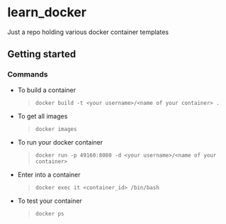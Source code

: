 # learn_docker

Just a repo holding various docker container templates

## Getting started

### Commands

* To build a container
  > `docker build -t <your username>/<name of your container> .`

* To get all images
  > `docker images`

* To run your docker container
  > `docker run -p 49160:8080 -d <your username>/<name of your container>`

* Enter into a container
   > `docker exec it <container_id> /bin/bash`

* To test your container
  > `docker ps`